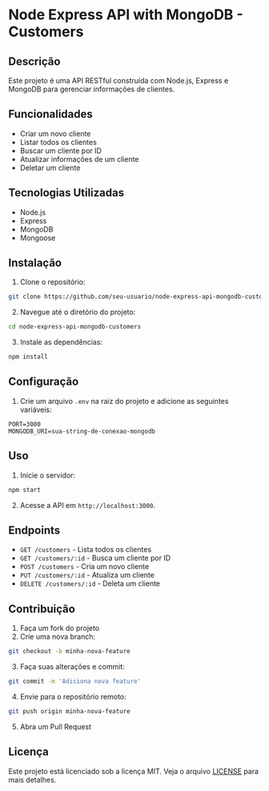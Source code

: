 # Node Express API with MongoDB - Customers

## Descrição
Este projeto é uma API RESTful construída com Node.js, Express e MongoDB para gerenciar informações de clientes.

## Funcionalidades
- Criar um novo cliente
- Listar todos os clientes
- Buscar um cliente por ID
- Atualizar informações de um cliente
- Deletar um cliente

## Tecnologias Utilizadas
- Node.js
- Express
- MongoDB
- Mongoose

## Instalação
1. Clone o repositório:
  ```bash
  git clone https://github.com/seu-usuario/node-express-api-mongodb-customers.git
  ```
2. Navegue até o diretório do projeto:
  ```bash
  cd node-express-api-mongodb-customers
  ```
3. Instale as dependências:
  ```bash
  npm install
  ```

## Configuração
1. Crie um arquivo `.env` na raiz do projeto e adicione as seguintes variáveis:
  ```
  PORT=3000
  MONGODB_URI=sua-string-de-conexao-mongodb
  ```

## Uso
1. Inicie o servidor:
  ```bash
  npm start
  ```
2. Acesse a API em `http://localhost:3000`.

## Endpoints
- `GET /customers` - Lista todos os clientes
- `GET /customers/:id` - Busca um cliente por ID
- `POST /customers` - Cria um novo cliente
- `PUT /customers/:id` - Atualiza um cliente
- `DELETE /customers/:id` - Deleta um cliente

## Contribuição
1. Faça um fork do projeto
2. Crie uma nova branch:
  ```bash
  git checkout -b minha-nova-feature
  ```
3. Faça suas alterações e commit:
  ```bash
  git commit -m 'Adiciona nova feature'
  ```
4. Envie para o repositório remoto:
  ```bash
  git push origin minha-nova-feature
  ```
5. Abra um Pull Request

## Licença
Este projeto está licenciado sob a licença MIT. Veja o arquivo [LICENSE](LICENSE) para mais detalhes.